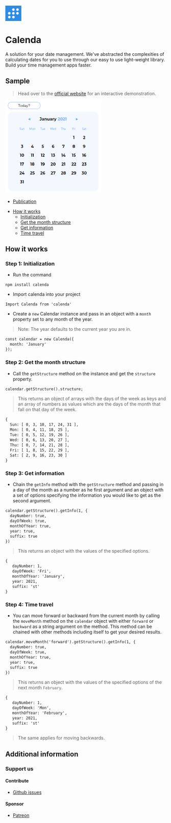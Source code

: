 <p><img src="calenda-logo.png" width="50"></p>
<h1>Calenda</h1>

A solution for your date management. We've abstracted the complexities of calculating dates for you to use through our easy to use light-weight library. Build your time management apps faster.

## Sample

> Head over to the [official website](https://calenda-website.web.app/) for an interactive demonstration.


<a href="#"><img src="sample.png" width="300"></a>

- [Publication](https://calenda.web.app)

* [How it works](#How-it-works)
  + [Initialization](#Step-1:-Initialization)
  + [Get the month structure](#Step-2:-Get-the-month-structure)
  + [Get information](#Step-3:-Get-information)
  + [Time travel](#Step-4:-Time-travel)

## How it works

### Step 1: Initialization
- Run the command
```
npm install calenda
```
- Import calenda into your project
```
Import Calenda from 'calenda'
```
- Create a `new` Calendar instance and pass in an object with a `month` property set to any month of the year.

> Note: The year defaults to the current year you are in.

```
const calendar = new Calenda({
  month: 'January'
});
```

### Step 2: Get the month structure
- Call the `getStructure` method on the instance and get the `structure` property.
```
calendar.getStructure().structure;
```

> This returns an object of arrays with the days of the week as keys and an array of numbers as values which are the days of the month that fall on that day of the week.

```
{
  Sun: [ 0, 3, 10, 17, 24, 31 ],
  Mon: [ 0, 4, 11, 18, 25 ],
  Tue: [ 0, 5, 12, 19, 26 ],
  Wed: [ 0, 6, 13, 20, 27 ],
  Thu: [ 0, 7, 14, 21, 28 ],
  Fri: [ 1, 8, 15, 22, 29 ],
  Sat: [ 2, 9, 16, 23, 30 ]
}
```

### Step 3: Get information
-  Chain the `getInfo` method with the `getStructure` method and passing in a day of the month as a number as he first argument and an object with a set of options specifying the information you would like to get as the second argument.
```
calendar.getStructure().getInfo(1, {
  dayNumber: true,
  dayOfWeek: true,
  monthOfYear: true,
  year: true,
  suffix: true
})
```

> This returns an object with the values of the specified options.

```
{
   dayNumber: 1,
   dayOfWeek: 'Fri',
   monthOfYear: 'January',
   year: 2021,
   suffix: 'st'
}
```

### Step 4: Time travel
-  You can move forward or backward from the current month by calling the
`moveMonth` method on the `calendar` object with either `forward` or
`backward` as a string argument on the method. This method can be chained with other
methods including itself to get your desired results.
```
calendar.moveMonth('forward').getStructure().getInfo(1, {
  dayNumber: true,
  dayOfWeek: true,
  monthOfYear: true,
  year: true,
  suffix: true
})
```

> This returns an object with the values of the specified options of the  next month `February`.

```
{
   dayNumber: 1,
   dayOfWeek: 'Mon',
   monthOfYear: 'February',
   year: 2021,
   suffix: 'st'
}
```
> The same applies for moving backwards.

## Additional information

### Support us

#### Contribute
  * [Github issues](https://github.com/redbossrabbit/Calenda/issues)
  
#### Sponsor
  * [Patreon](https://patreon.com/qubeblox)

